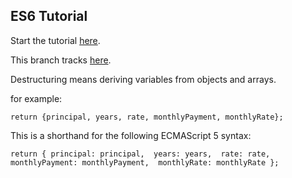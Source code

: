 ## ES6 Tutorial

Start the tutorial [here](http://ccoenraets.github.io/es6-tutorial).

This branch tracks [here](https://ccoenraets.github.io/es6-tutorial/destructuring/).

Destructuring means deriving variables from objects and arrays.

for example:

`return {principal, years, rate, monthlyPayment, monthlyRate};`

This is a shorthand for the following ECMAScript 5 syntax:

`return { principal: principal, 
         years: years, 
         rate: rate, 
         monthlyPayment: monthlyPayment, 
         monthlyRate: monthlyRate };`